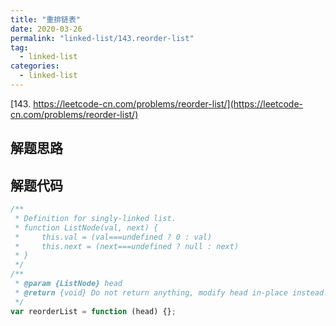 ```yaml
---
title: "重排链表"
date: 2020-03-26
permalink: "linked-list/143.reorder-list"
tag:
  - linked-list
categories:
  - linked-list
---
```


[143. https://leetcode-cn.com/problems/reorder-list/](https://leetcode-cn.com/problems/reorder-list/)

## 解题思路

## 解题代码

```js
/**
 * Definition for singly-linked list.
 * function ListNode(val, next) {
 *     this.val = (val===undefined ? 0 : val)
 *     this.next = (next===undefined ? null : next)
 * }
 */
/**
 * @param {ListNode} head
 * @return {void} Do not return anything, modify head in-place instead.
 */
var reorderList = function (head) {};
```
